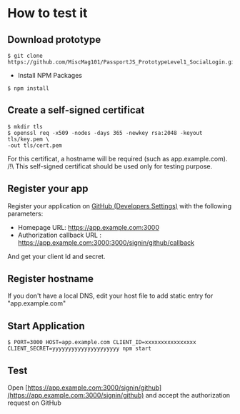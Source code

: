 
# How to test it

## Download prototype

```console
$ git clone https://github.com/MiscMag101/PassportJS_PrototypeLevel1_SocialLogin.git
```

* Install NPM Packages

```console
$ npm install
```

## Create a self-signed certificat

```console
$ mkdir tls
$ openssl req -x509 -nodes -days 365 -newkey rsa:2048 -keyout tls/key.pem \
-out tls/cert.pem
```

For this certificat, a hostname will be required (such as app.example.com).
/!\ This self-signed certificat should be used only for testing purpose.

## Register your app

Register your application on [GitHub (Developers Settings)](https://github.com/settings/developers) with the following parameters:
  - Homepage URL: https://app.example.com:3000
  - Authorization callback URL : https://app.example.com:3000:3000/signin/github/callback

And get your client Id and secret.

## Register hostname

If you don't have a local DNS, edit your host file to add static entry for "app.example.com"

## Start Application

```console
$ PORT=3000 HOST=app.example.com CLIENT_ID=xxxxxxxxxxxxxxxx CLIENT_SECRET=yyyyyyyyyyyyyyyyyyyyy npm start
```

## Test

Open [https://app.example.com:3000/signin/github](https://app.example.com:3000/signin/github) and accept the authorization request on GitHub
